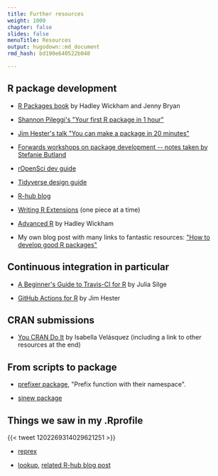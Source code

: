```yaml
---
title: Further resources
weight: 1000
chapter: false
slides: false
menuTitle: Resources
output: hugodown::md_document
rmd_hash: bd190e640522b040

---
```


## R package development

-   [R Packages book](https://r-pkgs.org) by Hadley Wickham and Jenny Bryan

-   [Shannon Pileggi's "Your first R package in 1 hour"](https://www.pipinghotdata.com/posts/2020-10-25-your-first-r-package-in-1-hour/)

-   [Jim Hester's talk "You can make a package in 20 minutes"](https://www.jimhester.com/talk/2018-rsc-r-pkgs/)

-   [Forwards workshops on package development -- notes taken by Stefanie Butland](https://github.com/stefaniebutland/pkg-dev-notes)

-   [rOpenSci dev guide](https://devguide.ropensci.org)

-   [Tidyverse design guide](https://design.tidyverse.org/)

-   [R-hub blog](https://blog.r-hub.io)

-   [Writing R Extensions](https://cran.r-project.org/doc/manuals/R-exts.html) (one piece at a time)

-   [Advanced R](https://adv-r.hadley.nz/) by Hadley Wickham

-   My own blog post with many links to fantastic resources: ["How to develop good R packages"](http://www.masalmon.eu/2017/12/11/goodrpackages/)

## Continuous integration in particular

-   [A Beginner's Guide to Travis-CI for R](https://juliasilge.com/blog/beginners-guide-to-travis/) by Julia Silge

-   [GitHub Actions for R](https://www.jimhester.com/talk/2020-rsc-github-actions/) by Jim Hester

## CRAN submissions

-   [You CRAN Do It](https://ivelasq.rbind.io/blog/you-cran-do-it/) by Isabella Velásquez (including a link to other resources at the end)

## From scripts to package

-   [prefixer package](https://github.com/dreamRs/prefixer), "Prefix function with their namespace".

-   [sinew package](https://yonicd.github.io/sinew/articles/motivation.html)

## Things we saw in my .Rprofile

{{< tweet 1202269314029621251 >}}

-   [reprex](https://reprex.tidyverse.org/)

-   [lookup](https://github.com/jimhester/lookup#readme), [related R-hub blog post](https://blog.r-hub.io/2019/05/14/read-the-source/)

